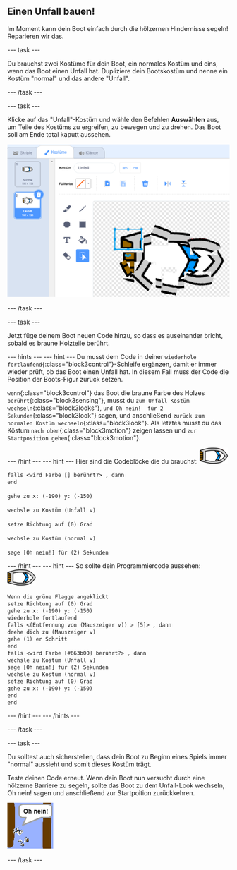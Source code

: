 ## Einen Unfall bauen!

Im Moment kann dein Boot einfach durch die hölzernen Hindernisse segeln! Reparieren wir das.

--- task ---

Du brauchst zwei Kostüme für dein Boot, ein normales Kostüm und eins, wenn das Boot einen Unfall hat. Dupliziere dein Bootskostüm und nenne ein Kostüm "normal" und das andere "Unfall".

--- /task ---

--- task ---

Klicke auf das "Unfall"-Kostüm und wähle den Befehlen **Auswählen** aus, um Teile des Kostüms zu ergreifen, zu bewegen und zu drehen. Das Boot soll am Ende total kaputt aussehen.

![Screenshot](images/boat-hit-costume-annotated.png)

--- /task ---

--- task ---

Jetzt füge deinem Boot neuen Code hinzu, so dass es auseinander bricht, sobald es braune Holzteile berührt.

--- hints ---
 --- hint --- Du musst dem Code in deiner `wiederhole fortlaufend`{:class="block3control"}-Schleife ergänzen, damit er immer wieder prüft, ob das Boot einen Unfall hat. In diesem Fall muss der Code die Position der Boots-Figur zurück setzen.

`wenn`{:class="block3control"} das Boot die braune Farbe des Holzes `berührt`{:class="block3sensing"}, musst du `zum Unfall Kostüm wechseln`{:class="block3looks"}, `und Oh nein!  für 2 Sekunden`{:class="block3look"} sagen, und anschließend `zurück zum normalen Kostüm wechseln`{:class="block3look"}. Als letztes musst du das Köstum `nach oben`{:class="block3motion"} zeigen lassen und `zur Startposition gehen`{:class="block3motion"}.

--- /hint --- --- hint --- Hier sind die Codeblöcke die du brauchst: ![Boots-Kostüm](images/boat_resize.png)

```blocks3
falls <wird Farbe [] berührt?> , dann
end

gehe zu x: (-190) y: (-150)

wechsle zu Kostüm (Unfall v)

setze Richtung auf (0) Grad

wechsle zu Kostüm (normal v)

sage [Oh nein!] für (2) Sekunden
```

--- /hint --- --- hint --- So sollte dein Programmiercode aussehen: ![Boots-Kostüm](images/boat_resize.png)

```blocks3
Wenn die grüne Flagge angeklickt
setze Richtung auf (0) Grad
gehe zu x: (-190) y: (-150)
wiederhole fortlaufend 
falls <(Entfernung von (Mauszeiger v)) > [5]> , dann 
drehe dich zu (Mauszeiger v)
gehe (1) er Schritt
end
falls <wird Farbe [#663b00] berührt?> , dann 
wechsle zu Kostüm (Unfall v)
sage [Oh nein!] für (2) Sekunden
wechsle zu Kostüm (normal v)
setze Richtung auf (0) Grad
gehe zu x: (-190) y: (-150)
end
end
```

--- /hint --- --- /hints ---

--- /task ---

--- task ---

Du solltest auch sicherstellen, dass dein Boot zu Beginn eines Spiels immer "normal" aussieht und somit dieses Kostüm trägt.

Teste deinen Code erneut. Wenn dein Boot nun versucht durch eine hölzerne Barriere zu segeln, sollte das Boot zu dem Unfall-Look wechseln, Oh nein! sagen und anschließend zur Startpoition zurückkehren.

![screenshot](images/boat-crash.png)

--- /task ---